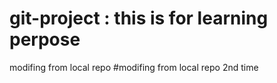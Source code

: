 # git-project : this is for learning perpose
modifing from local repo
#modifing from local repo 2nd time